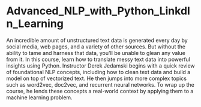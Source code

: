 # Advanced_NLP_with_Python_LinkdIn_Learning
An incredible amount of unstructured text data is generated every day by social media, web pages, and a variety of other sources. But without the ability to tame and harness that data, you'll be unable to glean any value from it. In this course, learn how to translate messy text data into powerful insights using Python. Instructor Derek Jedamski begins with a quick review of foundational NLP concepts, including how to clean text data and build a model on top of vectorized text. He then jumps into more complex topics such as word2vec, doc2vec, and recurrent neural networks. To wrap up the course, he lends these concepts a real-world context by applying them to a machine learning problem.
